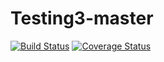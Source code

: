 # Testing3-master
 [![Build Status](https://travis-ci.com/deadman23ru/Testing3-master.svg?branch=main)](https://travis-ci.com/deadman23ru/Testing3-master)
[![Coverage Status](https://coveralls.io/repos/github/deadman23ru/Testing3-master/badge.svg?branch=main)](https://coveralls.io/github/deadman23ru/Testing3-master?branch=main)
